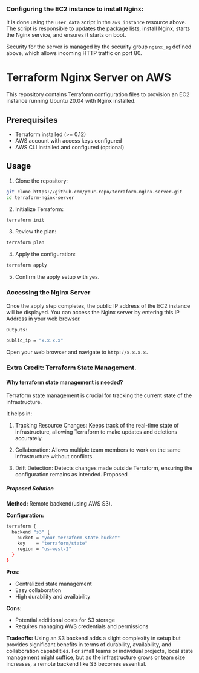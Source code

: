 ### Configuring the EC2 instance to install Nginx: 
It is done using the `user_data` script in the `aws_instance` resource above. The script is responsible to updates the package lists, install Nginx, starts the Nginx service, and ensures it starts on boot.

Security for the server is managed by the security group `nginx_sg` defined above, which allows incoming HTTP traffic on port 80.

# Terraform Nginx Server on AWS

This repository contains Terraform configuration files to provision an EC2 instance running Ubuntu 20.04 with Nginx installed.

## Prerequisites

- Terraform installed (>= 0.12)
- AWS account with access keys configured
- AWS CLI installed and configured (optional)

## Usage

1. Clone the repository:

```sh
git clone https://github.com/your-repo/terraform-nginx-server.git
cd terraform-nginx-server
```

2. Initialize Terraform:

```sh
terraform init
```

3. Review the plan:
```sh
terraform plan
```

4. Apply the configuration:
```sh
terraform apply
```

5. Confirm the apply setup with yes.

### Accessing the Nginx Server
Once the apply step completes, the public IP address of the EC2 instance will be displayed.
You  can access the Nginx server by entering this IP Address in your web browser.

```sh
Outputs:

public_ip = "x.x.x.x"
```
Open your web browser and navigate to `http://x.x.x.x.`


### Extra Credit: Terraform State Management.

#### Why terraform state management is needed?
Terraform state management is crucial for tracking the current state of the infrastructure. 

It helps in:

1. Tracking Resource Changes: Keeps track of the real-time state of infrastructure, allowing Terraform to make updates and deletions accurately.

2. Collaboration: Allows multiple team members to work on the same infrastructure without conflicts.

3. Drift Detection: Detects changes made outside Terraform, ensuring the configuration remains as intended.
Proposed

##### Proposed Solution
**Method:** Remote backend(using AWS S3).

**Configuration:**
```sh
terraform {
  backend "s3" {
    bucket = "your-terraform-state-bucket"
    key    = "terraform/state"
    region = "us-west-2"
  }
}
```

**Pros:**
- Centralized state management
- Easy collaboration
- High durability and availability

**Cons:**
- Potential additional costs for S3 storage
- Requires managing AWS credentials and permissions

**Tradeoffs:**
Using an S3 backend adds a slight complexity in setup but provides significant benefits in terms of durability, availability, and collaboration capabilities. For small teams or individual projects, local state management might suffice, but as the infrastructure grows or team size increases, a remote backend like S3 becomes essential.